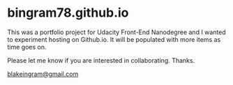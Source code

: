 # bingram78.github.io

This was a portfolio project for Udacity Front-End Nanodegree and I wanted to experiment hosting on Github.io.
It will be populated with more items as time goes on. 

Please let me know if you are interested in collaborating. Thanks.

blakeingram@gmail.com

